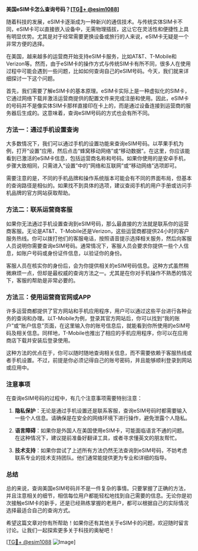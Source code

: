 **美国eSIM卡怎么查询号码？[[TG💪+ @esim1088](https://t.me/s/esim1088)]**

随着科技的发展，eSIM卡逐渐成为一种新兴的通信技术。与传统实体SIM卡不同，eSIM卡可以直接嵌入设备中，无需物理插拔，这让它在灵活性和便捷性上具有明显优势。尤其是对于经常需要更换设备或旅行的人来说，eSIM卡无疑是一个非常方便的选择。

在美国，越来越多的运营商开始支持eSIM卡服务，比如AT&T、T-Mobile和Verizon等。然而，由于eSIM卡的操作方式与传统SIM卡有所不同，很多人在使用过程中可能会遇到一些问题，比如如何查询自己的eSIM号码。今天，我们就来详细探讨一下这个问题。

首先，我们需要了解eSIM卡的基本原理。eSIM卡实际上是一种虚拟化的SIM卡，它通过网络下载并激活运营商提供的配置文件来完成注册和使用。因此，eSIM卡的号码并不是像实体SIM卡那样直接印在卡上的，而是通过设备连接到运营商的服务器后生成的。这意味着，查询eSIM号码的方式也会有所不同。

### 方法一：通过手机设置查询

大多数情况下，我们可以通过手机的设置功能来查询eSIM号码。以苹果手机为例，打开“设置”应用，然后点击“蜂窝移动网络”或“移动数据”。在这里，你应该能看到已激活的eSIM卡信息，包括运营商名称和号码。如果你使用的是安卓手机，步骤大致相同，只需进入“设置”中的“网络和互联网”或“移动网络”选项即可。

需要注意的是，不同的手机品牌和操作系统版本可能会有不同的界面布局，但基本的查询路径是相似的。如果找不到具体的选项，建议查阅手机的用户手册或访问手机品牌的官方网站获取帮助。

### 方法二：联系运营商客服

如果你无法通过手机设置查询到eSIM号码，那么最直接的方法就是联系你的运营商客服。无论是AT&T、T-Mobile还是Verizon，这些运营商都提供24小时的客户服务热线。你可以拨打他们的客服电话，按照语音提示选择相关服务，然后向客服人员说明你需要查询eSIM号码。通常情况下，客服人员会要求你提供一些个人信息，如账户号码或身份证件信息，以验证你的身份。

客服人员在核实你的身份后，会为你提供相关的eSIM号码信息。这种方式虽然稍微麻烦一点，但却是最权威的查询方法之一。尤其是在你对手机操作不熟悉的情况下，客服的帮助是非常必要的。

### 方法三：使用运营商官网或APP

许多运营商都提供了官方网站和手机应用程序，用户可以通过这些平台进行各种业务的查询和办理。以T-Mobile为例，登录其官方网站后，你可以找到“我的账户”或“账户信息”页面，在这里输入你的账号信息后，就能看到你所使用的eSIM号码及相关信息。同样地，T-Mobile也推出了相应的手机应用程序，你可以在应用商店下载并安装后登录使用。

这种方法的优点在于，你可以随时随地查询相关信息，而不需要依赖于客服热线或者手机设置。不过，前提是你必须记得自己的账号密码，并且能够顺利登录到网站或应用中。

### 注意事项

在查询eSIM号码的过程中，有几个注意事项需要特别注意：

1. **隐私保护**：无论是通过手机设置还是联系客服，查询eSIM号码时都需要输入一些个人信息。请确保是在安全的网络环境下进行操作，避免泄露个人隐私。
   
2. **语言障碍**：如果你是外国人在美国使用eSIM卡，可能面临语言不通的问题。在这种情况下，建议提前准备好翻译工具，或者寻求懂英文的朋友帮忙。

3. **技术支持**：如果你尝试了上述所有方法仍然无法查询到eSIM号码，不妨考虑联系专业的技术支持团队。他们通常能提供更为专业和详细的指导。

### 总结

总的来说，查询美国eSIM号码并不是一件复杂的事情。只要掌握了正确的方法，并且注意相关的细节，相信每位用户都能轻松地找到自己需要的信息。无论你是初次接触eSIM卡的新手，还是已经熟练掌握的老用户，都可以根据自己的实际情况选择最适合自己的查询方式。

希望这篇文章对你有所帮助！如果你还有其他关于eSIM卡的问题，欢迎随时留言讨论。让我们一起探索更多关于科技的奥秘吧！

[[TG💪+ @esim1088](https://t.me/s/esim1088) ![Image](https://i.postimg.cc/4NQfJmqS/Snipaste-2025-05-13-00-14-12.png)]